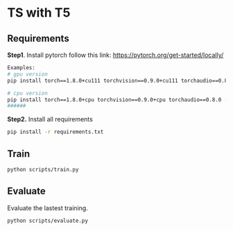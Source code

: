 # TS with T5



## Requirements

**Step1**. Install pytorch follow this link: https://pytorch.org/get-started/locally/

```bash
Examples:
# gpu version
pip install torch==1.8.0+cu111 torchvision==0.9.0+cu111 torchaudio==0.8.0 -f https://download.pytorch.org/whl/torch_stable.html

# cpu version
pip install torch==1.8.0+cpu torchvision==0.9.0+cpu torchaudio==0.8.0 -f https://download.pytorch.org/whl/torch_stable.html
######
```

**Step2.** Install all requirements



```bash
pip install -r requirements.txt
```



## Train



```bash
python scripts/train.py
```



## Evaluate

Evaluate the lastest training.

```bash
python scripts/evaluate.py
```

